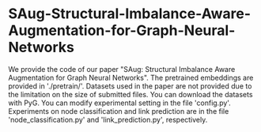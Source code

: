 # SAug-Structural-Imbalance-Aware-Augmentation-for-Graph-Neural-Networks
We provide the code of our paper "SAug: Structural Imbalance Aware Augmentation for Graph Neural Networks". The pretrained embeddings are provided in './pretrain/'.
Datasets used in the paper are not provided due to the limitation on the size of submitted files. You can download the datasets with PyG.
You can modify experimental setting in the file 'config.py'. 
Experiments on node classification and link prediction are in the file 'node_classification.py' and 'link_prediction.py', respectively. 
